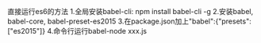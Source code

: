 直接运行es6的方法
1.全局安装babel-cli: npm install babel-cli -g
2.安装babel, babel-core, babel-preset-es2015
3.在package.json加上"babel":{"presets": ["es2015"]}
4.命令行运行babel-node xxx.js